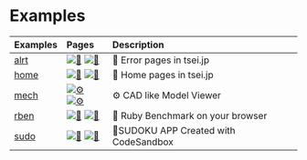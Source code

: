 # Examples

|__Examples__|__Pages__|__Description__|
|:-|:-|:-|
| [alrt](alrt) | [![🚨][g]][g🚨] [![🚨][d]][d🚨] | 🚨 Error pages in tsei.jp |
| [home](home) | [![👀][g]][g👀] [![👀][d]][d👀] | 👀 Home pages in tsei.jp |
| [mech](mech) | [![⚙][g]][g⚙] [![⚙][d]][d⚙] | ⚙ CAD like Model Viewer |
| [rben](rben) | [![👺][g]][g👺] [![👺][d]][d👺] | 👺 Ruby Benchmark on your browser |
| [sudo](sudo) | [![🔡][g]][g🔡] [![🔡][d]][d🔡] | 🔡SUDOKU APP Created with CodeSandbox |

[g]: https://api.iconify.design/cib:github.svg
[d]: https://api.iconify.design/akar-icons:link-on.svg

[g🚨]: https://github.com/tseijp/alrt
[g👀]: https://github.com/tseijp/home
[g⚙]: https://github.com/tseijp/mech
[g👺]: https://github.com/tseijp/rben
[g🔡]: https://github.com/tseijp/sudo

[d🚨]: https://404.tsei.jp
[d👀]: https://tsei.jp
[d⚙]: https://tseijp.github.io/mech
[d👺]: https://tseijp.github.io/rben
[d🔡]: https://tseijp.github.io/sudo
